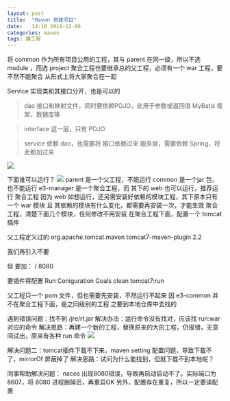 ```yaml
---
layout: post
title:  "Maven 搭建项目"
date:   14:10 2019-12-06
categories: maven
tags: 建工程
---
```

将 common 作为所有项目公用的工程，其与 parent 在同一级，所以不选 module ，而选 project
聚合工程也要继承总的父工程，必须有一个 war 工程，要不然不能聚合
从形式上将大家聚合在一起

Service 实现类和其接口分开，也是可以的
> dao
  接口和映射文件，同时要依赖POJO，此用于参数或返回值
  MyBatis 框架、数据库等
  
> interface
  这一层，只有 POJO
  
> service
  依赖 dao，也需要将 接口依赖过来
  服务层，需要依赖 Spring，将此都加过来

![](http://img.deliberate-practice.club/e3-manager-structure.png)


下面谁可以运行？
![](http://img.deliberate-practice.club/whocanrun.png)
parent 是一个父工程，不能运行
common 是一个jar 包，也不能运行
e3-manager 是一个聚合工程，而 其下的 web 也可以运行，推荐运行 聚合工程
因为 web 如想运行，还另需安装好依赖的模块工程，其下原本只有一个 war 模块
且 其依赖的模块有什么变化，都需要再安装一次，才能生效
聚合工程，清楚下面几个模块，任何修改不用安装
在聚合工程下面，配置一个 tomcat 插件

父工程定义过的
<build>
 <pluginManagement>
   <plugins>
       <plugin>
	<groupId>org.apache.tomcat.maven</groupId>
	<artifactId>tomcat7-maven-plugin</artifactId>
	<version>2.2</version>
  
我们再引入不要 <pluginManagement> <version>

但 要加：
<configuration>
   <path>/
   <port>8080
  
要插件得配置 Run Coniguration
Goals clean tomcat7:run

父工程只一个 pom 文件，但也需要先安装，不然运行不起来
因 e3-common 并不在聚合工程下面，是之同级别的工程
之要到本地仓库中去找的

遇到错误问题：找不到 /jre/rt.jar
解决办法：运行命令没有找对，应该找 run:war 对应的命令
解决思路：再建一个新的工程，替换原来的大的工程，仍报错，无意间试出，原来有各种 run 命令
![](http://img.deliberate-practice.club/war_run.png)

解决问题二：tomcat插件下载不下来，maven setting 配置问题，导致下载不了，mirrorOf 屏蔽掉了
解决思路：试问为什么能找到，但就下载不到本地呢？

同事帮助解决问题：
nacos 出现8080错误，导致再启动启动不了。实际端口为 8607，将 8080 进程删掉后，再重启OK
另外，配置存在重复，所以一定要读配置







  